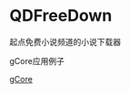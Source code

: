 QDFreeDown
==========

起点免费小说频道的小说下载器

gCore应用例子

<a href="https://github.com/gulup/gCore">gCore</a>
